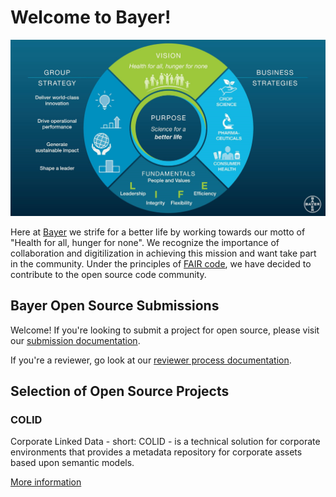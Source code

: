 # Welcome to Bayer!
![Bayer_Vision.png](Bayer_Vision.png)

Here at [Bayer](https://www.bayer.com/) we strife for a better life by working towards our motto of "Health for all, hunger for none". We recognize the importance of collaboration and digitilization in achieving this mission and want take part in the community. 
Under the principles of [FAIR code](https://www.go-fair.org/fair-principles/), we have decided to contribute to the open source code community.

## Bayer Open Source Submissions

Welcome! If you're looking to submit a project for open source, please visit our [submission documentation](https://go.bayer.com/opensource).

If you're a reviewer, go look at our [reviewer process documentation](https://go.bayer.com/opensourcereview).

## Selection of Open Source Projects

### COLID

Corporate Linked Data - short: COLID - is a technical solution for corporate environments that provides a metadata repository for corporate assets based upon semantic models.

[More information](https://bayer-group.github.io/COLID-Documentation/#/)
